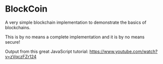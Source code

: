 # BlockCoin

A very simple blockchain implementation to demonstrate the basics of blockchains. 

This is by no means a complete implementation and it is by no means secure!

Output from this great JavaScript tutorial:
https://www.youtube.com/watch?v=zVqczFZr124